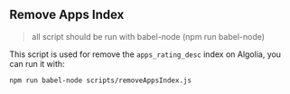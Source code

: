 ## Remove Apps Index

> all script should be run with babel-node (npm run babel-node)

This script is used for remove the `apps_rating_desc` index on Algolia, you can run it with:

```
npm run babel-node scripts/removeAppsIndex.js
```
